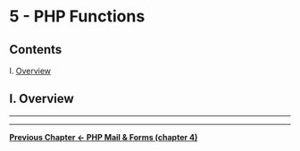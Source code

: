 # 5 - PHP Functions

## Contents
<!--- Local Navigation --->
I. [Overview](#section1)

## I. <a id="section1">Overview


<hr><hr>

**[Previous Chapter <- PHP Mail & Forms (chapter 4)](php-3.md)**
